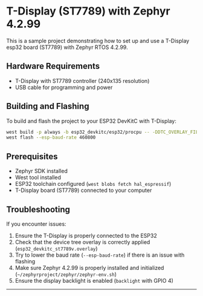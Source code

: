 # T-Display (ST7789) with Zephyr 4.2.99

This is a sample project demonstrating how to set up and use a T-Display esp32 board (ST7789) with Zephyr RTOS 4.2.99. 

## Hardware Requirements

- T-Display with ST7789 controller (240x135 resolution)
- USB cable for programming and power

## Building and Flashing

To build and flash the project to your ESP32 DevKitC with T-Display:

```bash
west build -p always -b esp32_devkitc/esp32/procpu -- -DDTC_OVERLAY_FILE=boards/esp32_devkitc_st7789v.overlay
west flash --esp-baud-rate 460800
```

## Prerequisites

- Zephyr SDK installed
- West tool installed
- ESP32 toolchain configured (`west blobs fetch hal_espressif`)
- T-Display board (ST7789) connected to your computer

## Troubleshooting

If you encounter issues:
1. Ensure the T-Display is properly connected to the ESP32
2. Check that the device tree overlay is correctly applied (`esp32_devkitc_st7789v.overlay`)
3. Try to lower the baud rate (`--esp-baud-rate`) if there is an issue with flashing
4. Make sure Zephyr 4.2.99 is properly installed and initialized (`~/zephyrproject/zephyr/zephyr-env.sh`)
5. Ensure the display backlight is enabled (`backlight` with GPIO 4)

---
